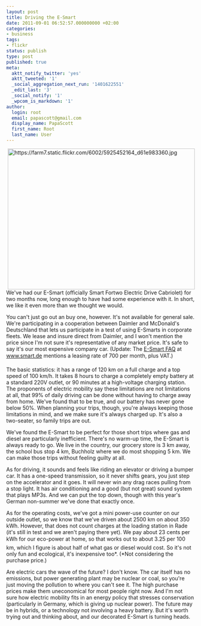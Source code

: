 ```yaml
---
layout: post
title: Driving the E-Smart
date: 2011-09-01 06:52:57.000000000 +02:00
categories:
- business
tags:
- flickr
status: publish
type: post
published: true
meta:
  aktt_notify_twitter: 'yes'
  aktt_tweeted: '1'
  _social_aggregation_next_run: '1401622551'
  _edit_last: '3'
  _social_notify: '1'
  _wpcom_is_markdown: '1'
author:
  login: root
  email: papascott@gmail.com
  display_name: PapaScott
  first_name: Root
  last_name: User
---
```

<p><a href="http://www.flickr.com/photos/51035717986@N01/5925452164" title="View 'https://farm7.static.flickr.com/6002/5925452164_d61e983360.jpg' on Flickr.com"><img style="float:right;" border="0" alt="https://farm7.static.flickr.com/6002/5925452164_d61e983360.jpg" width="500" src="https://farm7.static.flickr.com/6002/5925452164_d61e983360.jpg" height="375" /></a></p>
<p>We've had our E-Smart (officially Smart Fortwo Electric Drive Cabriolet) for two months now, long enough to have had some experience with it. In short, we like it even more than we thought we would.</p>
<p>You can't just go out an buy one, however. It's not available for general sale. We're participating in a cooperation between Daimler and McDonald's Deutschland that lets us participate in a test of using E-Smarts in corporate fleets. We lease and insure direct from Daimler, and I won't mention the price since I'm not sure it's representative of any market price. It's safe to say it's our most expensive company car. (Update: The <a href="http://www.smart.de/information-service-electric-drive-fragen-antworten/6bf159ed-0c58-5c54-855a-84b62adfdfaa">E-Smart FAQ</a> at <a href="http://www.smart.de">www.smart.de</a> mentions a leasing rate of 700 per month, plus VAT.)</p>
<p>The basic statistics: it has a range of 120 km on a full charge and a top speed of 100 km/h. It takes 8 hours to charge a completely empty battery at a standard 220V outlet, or 90 minutes at a high-voltage charging station. The proponents of electric mobility say these limitations are not limitations at all, that 99% of daily driving can be done without having to charge away from home. We've found that to be true, and our battery has never gone below 50%. When planning your trips, though, you're always keeping those limitations in mind, and we make sure it's always charged up. It's also a two-seater, so family trips are out.</p>
<p>We've found the E-Smart to be perfect for those short trips where gas and diesel are particularly inefficient. There's no warm-up time, the E-Smart is always ready to go. We live in the country, our grocery store is 3 km away, the school bus stop 4 km, Buchholz where we do most shopping 5 km. We can make those trips without feeling guilty at all.</p>
<p>As for driving, it sounds and feels like riding an elevator or driving a bumper car. It has a one-speed transmission, so it never shifts gears, you just step on the accelerator and it goes. It will never win any drag races pulling from a stop light. It has air conditioning and a good (but not great) sound system that plays MP3s. And we can put the top down, though with this year's German non-summer we've done that exactly once.</p>
<p>As for the operating costs, we've got a mini power-use counter on our outside outlet, so we know that we've driven about 2500 km on about 350 kWh. However, that does not count charges at the loading station in Rade (it's still in test and we aren't paying there yet). We pay about 23 cents per kWh for our eco-power at home, so that works out to about 3.25 per 100 km, which I figure is about half of what gas or diesel would cost. So it's not only fun and ecological, it's inexpensive too&#42;. (*Not considering the purchase price.)</p>
<p>Are electric cars the wave of the future? I don't know. The car itself has no emissions, but power generating plant may be nuclear or coal, so you're just moving the pollution to where you can't see it. The high purchase prices make them uneconomical for most people right now. And I'm not sure how electric mobility fits in an energy policy that stresses conservation (particularly in Germany, which is giving up nuclear power). The future may be in hybrids, or a technology not involving a heavy battery. But it's worth trying out and thinking about, and our decorated E-Smart is turning heads.</p>
